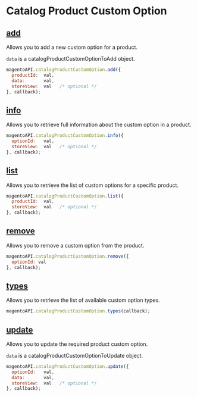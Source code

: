 # Catalog Product Custom Option

## [add](http://www.magentocommerce.com/api/soap/catalog/catalogProductCustomOption/product_custom_option.add.html)

Allows you to add a new custom option for a product.

`data` is a catalogProductCustomOptionToAdd object.

```js
magentoAPI.catalogProductCustomOption.add({
  productId:  val,
  data:       val,
  storeView:  val   /* optional */
}, callback);
```

## [info](http://www.magentocommerce.com/api/soap/catalog/catalogProductCustomOption/product_custom_option.info.html)

Allows you to retrieve full information about the custom option in a product.

```js
magentoAPI.catalogProductCustomOption.info({
  optionId:   val,
  storeView:  val   /* optional */
}, callback);
```

## [list](http://www.magentocommerce.com/api/soap/catalog/catalogProductCustomOption/product_custom_option.list.html)

Allows you to retrieve the list of custom options for a specific product.

```js
magentoAPI.catalogProductCustomOption.list({
  productId:  val,
  storeView:  val   /* optional */
}, callback);
```

## [remove](http://www.magentocommerce.com/api/soap/catalog/catalogProductCustomOption/product_custom_option.remove.html)

Allows you to remove a custom option from the product.

```js
magentoAPI.catalogProductCustomOption.remove({
  optionId: val
}, callback);
```

## [types](http://www.magentocommerce.com/api/soap/catalog/catalogProductCustomOption/product_custom_option.types.html)

Allows you to retrieve the list of available custom option types.

```js
magentoAPI.catalogProductCustomOption.types(callback);
```

## [update](http://www.magentocommerce.com/api/soap/catalog/catalogProductCustomOption/product_custom_option.update.html)

Allows you to update the required product custom option.

`data` is a catalogProductCustomOptionToUpdate object.

```js
magentoAPI.catalogProductCustomOption.update({
  optionId:   val,
  data:       val,
  storeView:  val   /* optional */
}, callback);
```